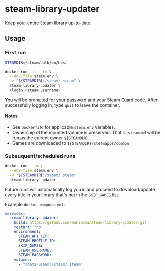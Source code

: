 # steam-library-updater

Keep your entire Steam library up-to-date.

## Usage

### First run
```sh
STEAMDIR=/steam/path/on/host

docker run -it --rm \
  --env-file steam.env \
  -v "${STEAMDIR}:/steam/.steam" \
  steam-library-updater \
  +login <steam username>
```

You will be prompted for your password and your Steam Guard code. After
successfully logging in, type `quit` to leave the container.

#### Notes
* See `Dockerfile` for applicable `steam.env` variables.
* Ownership of the mounted volume is preserved. That is, `steamcmd` will be run
  as the current owner `${STEAMDIR}`.
* Games are downloaded to `${STEAMDIR}/steamapps/common`

### Subsuquent/scheduled runs
```sh
docker run --rm \
  --env-file steam.env \
  -v "${STEAMDIR}:/steam/.steam"
  steam-library-updater
```

Future runs will automatically log you in and proceed to download/update every
title in your library that's not in the `SKIP_GAMES` list.

Example `docker-compose.yml`:
```yml
services:
  steam-library-updater:
    build: https://github.com/manicmou/steam-library-updater.git
    restart: "no"
    environment:
      STEAM_API_KEY:
      STEAM_PROFILE_ID:
      SKIP_GAMES:
      STEAM_USERNAME:
      STEAM_PASSWORD:
    volumes:
      - "/data/Steam:/steam/.steam"
```
